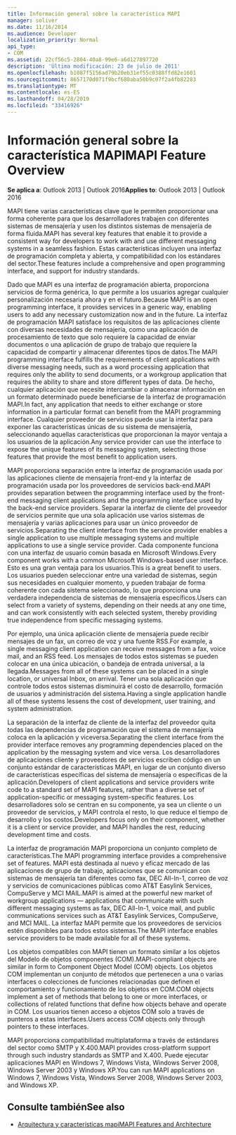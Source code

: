 ```yaml
---
title: Información general sobre la característica MAPI
manager: soliver
ms.date: 11/16/2014
ms.audience: Developer
localization_priority: Normal
api_type:
- COM
ms.assetid: 22cf56c5-2804-40a8-99e6-a6d127897720
description: 'Última modificación: 23 de julio de 2011'
ms.openlocfilehash: b1087f5156ad79b20eb31ef55c0388ffd82e1601
ms.sourcegitcommit: 8657170d071f9bcf680aba50b9c07f2a4fb82283
ms.translationtype: MT
ms.contentlocale: es-ES
ms.lasthandoff: 04/28/2019
ms.locfileid: "33416926"
---
```

# <a name="mapi-feature-overview"></a><span data-ttu-id="cbd76-103">Información general sobre la característica MAPI</span><span class="sxs-lookup"><span data-stu-id="cbd76-103">MAPI Feature Overview</span></span>
 
<span data-ttu-id="cbd76-104">**Se aplica a**: Outlook 2013 | Outlook 2016</span><span class="sxs-lookup"><span data-stu-id="cbd76-104">**Applies to**: Outlook 2013 | Outlook 2016</span></span> 
  
<span data-ttu-id="cbd76-105">MAPI tiene varias características clave que le permiten proporcionar una forma coherente para que los desarrolladores trabajen con diferentes sistemas de mensajería y usen los distintos sistemas de mensajería de forma fluida.</span><span class="sxs-lookup"><span data-stu-id="cbd76-105">MAPI has several key features that enable it to provide a consistent way for developers to work with and use different messaging systems in a seamless fashion.</span></span> <span data-ttu-id="cbd76-106">Estas características incluyen una interfaz de programación completa y abierta, y compatibilidad con los estándares del sector.</span><span class="sxs-lookup"><span data-stu-id="cbd76-106">These features include a comprehensive and open programming interface, and support for industry standards.</span></span> 
  
<span data-ttu-id="cbd76-107">Dado que MAPI es una interfaz de programación abierta, proporciona servicios de forma genérica, lo que permite a los usuarios agregar cualquier personalización necesaria ahora y en el futuro.</span><span class="sxs-lookup"><span data-stu-id="cbd76-107">Because MAPI is an open programming interface, it provides services in a generic way, enabling users to add any necessary customization now and in the future.</span></span> <span data-ttu-id="cbd76-108">La interfaz de programación MAPI satisface los requisitos de las aplicaciones cliente con diversas necesidades de mensajería, como una aplicación de procesamiento de texto que solo requiere la capacidad de enviar documentos o una aplicación de grupo de trabajo que requiere la capacidad de compartir y almacenar diferentes tipos de datos.</span><span class="sxs-lookup"><span data-stu-id="cbd76-108">The MAPI programming interface fulfills the requirements of client applications with diverse messaging needs, such as a word processing application that requires only the ability to send documents, or a workgroup application that requires the ability to share and store different types of data.</span></span> <span data-ttu-id="cbd76-109">De hecho, cualquier aplicación que necesite intercambiar o almacenar información en un formato determinado puede beneficiarse de la interfaz de programación MAPI.</span><span class="sxs-lookup"><span data-stu-id="cbd76-109">In fact, any application that needs to either exchange or store information in a particular format can benefit from the MAPI programming interface.</span></span> <span data-ttu-id="cbd76-110">Cualquier proveedor de servicios puede usar la interfaz para exponer las características únicas de su sistema de mensajería, seleccionando aquellas características que proporcionan la mayor ventaja a los usuarios de la aplicación.</span><span class="sxs-lookup"><span data-stu-id="cbd76-110">Any service provider can use the interface to expose the unique features of its messaging system, selecting those features that provide the most benefit to application users.</span></span>
  
<span data-ttu-id="cbd76-111">MAPI proporciona separación entre la interfaz de programación usada por las aplicaciones cliente de mensajería front-end y la interfaz de programación usada por los proveedores de servicios back-end.</span><span class="sxs-lookup"><span data-stu-id="cbd76-111">MAPI provides separation between the programming interface used by the front-end messaging client applications and the programming interface used by the back-end service providers.</span></span> <span data-ttu-id="cbd76-112">Separar la interfaz de cliente del proveedor de servicios permite que una sola aplicación use varios sistemas de mensajería y varias aplicaciones para usar un único proveedor de servicios.</span><span class="sxs-lookup"><span data-stu-id="cbd76-112">Separating the client interface from the service provider enables a single application to use multiple messaging systems and multiple applications to use a single service provider.</span></span> <span data-ttu-id="cbd76-113">Cada componente funciona con una interfaz de usuario común basada en Microsoft Windows.</span><span class="sxs-lookup"><span data-stu-id="cbd76-113">Every component works with a common Microsoft Windows-based user interface.</span></span> <span data-ttu-id="cbd76-114">Esto es una gran ventaja para los usuarios.</span><span class="sxs-lookup"><span data-stu-id="cbd76-114">This is a great benefit to users.</span></span> <span data-ttu-id="cbd76-115">Los usuarios pueden seleccionar entre una variedad de sistemas, según sus necesidades en cualquier momento, y pueden trabajar de forma coherente con cada sistema seleccionado, lo que proporciona una verdadera independencia de sistemas de mensajería específicos.</span><span class="sxs-lookup"><span data-stu-id="cbd76-115">Users can select from a variety of systems, depending on their needs at any one time, and can work consistently with each selected system, thereby providing true independence from specific messaging systems.</span></span> 
  
<span data-ttu-id="cbd76-116">Por ejemplo, una única aplicación cliente de mensajería puede recibir mensajes de un fax, un correo de voz y una fuente RSS.</span><span class="sxs-lookup"><span data-stu-id="cbd76-116">For example, a single messaging client application can receive messages from a fax, voice mail, and an RSS feed.</span></span> <span data-ttu-id="cbd76-117">Los mensajes de todos estos sistemas se pueden colocar en una única ubicación, o bandeja de entrada universal, a la llegada.</span><span class="sxs-lookup"><span data-stu-id="cbd76-117">Messages from all of these systems can be placed in a single location, or universal Inbox, on arrival.</span></span> <span data-ttu-id="cbd76-118">Tener una sola aplicación que controle todos estos sistemas disminuirá el costo de desarrollo, formación de usuarios y administración del sistema.</span><span class="sxs-lookup"><span data-stu-id="cbd76-118">Having a single application handle all of these systems lessens the cost of development, user training, and system administration.</span></span> 
  
<span data-ttu-id="cbd76-119">La separación de la interfaz de cliente de la interfaz del proveedor quita todas las dependencias de programación que el sistema de mensajería coloca en la aplicación y viceversa.</span><span class="sxs-lookup"><span data-stu-id="cbd76-119">Separating the client interface from the provider interface removes any programming dependencies placed on the application by the messaging system and vice versa.</span></span> <span data-ttu-id="cbd76-120">Los desarrolladores de aplicaciones cliente y proveedores de servicios escriben código en un conjunto estándar de características MAPI, en lugar de un conjunto diverso de características específicas del sistema de mensajería o específicas de la aplicación.</span><span class="sxs-lookup"><span data-stu-id="cbd76-120">Developers of client applications and service providers write code to a standard set of MAPI features, rather than a diverse set of application-specific or messaging system-specific features.</span></span> <span data-ttu-id="cbd76-121">Los desarrolladores solo se centran en su componente, ya sea un cliente o un proveedor de servicios, y MAPI controla el resto, lo que reduce el tiempo de desarrollo y los costos.</span><span class="sxs-lookup"><span data-stu-id="cbd76-121">Developers focus only on their component, whether it is a client or service provider, and MAPI handles the rest, reducing development time and costs.</span></span>
  
<span data-ttu-id="cbd76-122">La interfaz de programación MAPI proporciona un conjunto completo de características.</span><span class="sxs-lookup"><span data-stu-id="cbd76-122">The MAPI programming interface provides a comprehensive set of features.</span></span> <span data-ttu-id="cbd76-123">MAPI está destinada al nuevo y eficaz mercado de las aplicaciones de grupo de trabajo, aplicaciones que se comunican con sistemas de mensajería tan diferentes como fax, DEC All-In-1, correo de voz y servicios de comunicaciones públicas como AT&T Easylink Services, CompuServe y MCI MAIL.</span><span class="sxs-lookup"><span data-stu-id="cbd76-123">MAPI is aimed at the powerful new market of workgroup applications — applications that communicate with such different messaging systems as fax, DEC All-In-1, voice mail, and public communications services such as AT&T Easylink Services, CompuServe, and MCI MAIL.</span></span> <span data-ttu-id="cbd76-124">La interfaz MAPI permite que los proveedores de servicios estén disponibles para todos estos sistemas.</span><span class="sxs-lookup"><span data-stu-id="cbd76-124">The MAPI interface enables service providers to be made available for all of these systems.</span></span> 
  
<span data-ttu-id="cbd76-125">Los objetos compatibles con MAPI tienen un formato similar a los objetos del Modelo de objetos componentes (COM).</span><span class="sxs-lookup"><span data-stu-id="cbd76-125">MAPI-compliant objects are similar in form to Component Object Model (COM) objects.</span></span> <span data-ttu-id="cbd76-126">Los objetos COM implementan un conjunto de métodos que pertenecen a una o varias interfaces o colecciones de funciones relacionadas que definen el comportamiento y funcionamiento de los objetos en COM.</span><span class="sxs-lookup"><span data-stu-id="cbd76-126">COM objects implement a set of methods that belong to one or more interfaces, or collections of related functions that define how objects behave and operate in COM.</span></span> <span data-ttu-id="cbd76-127">Los usuarios tienen acceso a objetos COM solo a través de punteros a estas interfaces.</span><span class="sxs-lookup"><span data-stu-id="cbd76-127">Users access COM objects only through pointers to these interfaces.</span></span>
  
<span data-ttu-id="cbd76-128">MAPI proporciona compatibilidad multiplataforma a través de estándares del sector como SMTP y X.400.</span><span class="sxs-lookup"><span data-stu-id="cbd76-128">MAPI provides cross-platform support through such industry standards as SMTP and X.400.</span></span> <span data-ttu-id="cbd76-129">Puede ejecutar aplicaciones MAPI en Windows 7, Windows Vista, Windows Server 2008, Windows Server 2003 y Windows XP.</span><span class="sxs-lookup"><span data-stu-id="cbd76-129">You can run MAPI applications on Windows 7, Windows Vista, Windows Server 2008, Windows Server 2003, and Windows XP.</span></span> 
  
## <a name="see-also"></a><span data-ttu-id="cbd76-130">Consulte también</span><span class="sxs-lookup"><span data-stu-id="cbd76-130">See also</span></span>

- [<span data-ttu-id="cbd76-131">Arquitectura y características mapi</span><span class="sxs-lookup"><span data-stu-id="cbd76-131">MAPI Features and Architecture</span></span>](mapi-features-and-architecture.md)


